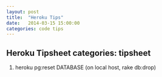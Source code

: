```yaml
---
layout: post
title:  "Heroku Tips"
date:   2014-03-15 15:00:00
categories: code tips
---
```



Heroku Tipsheet   categories: tipsheet
---------------

1. heroku pg:reset DATABASE (on local host, rake db:drop)

